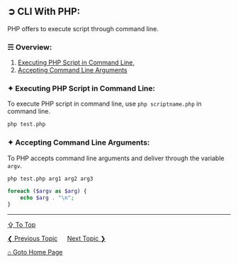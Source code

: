 ## &#10162; CLI With PHP:
PHP offers to execute script through command line.

### &#9780; Overview:
1. [Executing PHP Script in Command Line](#-executing-php-script-in-command-line),
2. [Accepting Command Line Arguments](#-accepting-command-line-arguments)

### &#10022; Executing PHP Script in Command Line:
To execute PHP script in command line, use `php scriptname.php` in command line.

```bash
php test.php
```

### &#10022; Accepting Command Line Arguments:
To PHP accepts command line arguments and deliver through the variable `argv`.

```bash
php test.php arg1 arg2 arg3
```

```php
foreach ($argv as $arg) {
    echo $arg . "\n";
}
```

---
[&#8682; To Top](#-cli-with-php)

[&#10094; Previous Topic](./xml-and-json.md) &emsp; [Next Topic &#10095;](./performance-optimization.md)

[&#8962; Goto Home Page](../README.md)
